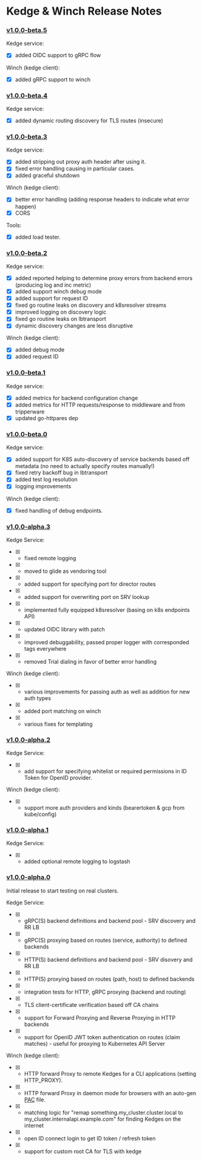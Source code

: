 # Kedge & Winch Release Notes

### [v1.0.0-beta.5](https://github.com/mwitkow/kedge/releases/tag/v1.0.0-beta.5)
Kedge service:
* [x] added OIDC support to gRPC flow

Winch (kedge client):
* [x] added gRPC support to winch

### [v1.0.0-beta.4](https://github.com/mwitkow/kedge/releases/tag/v1.0.0-beta.4)
Kedge service:
* [x] added dynamic routing discovery for TLS routes (insecure) 

### [v1.0.0-beta.3](https://github.com/mwitkow/kedge/releases/tag/v1.0.0-beta.3)
Kedge service:
* [x] added stripping out proxy auth header after using it.
* [x] fixed error handling causing in particular cases.
* [x] added graceful shutdown 

Winch (kedge client):
* [x] better error handling (adding response headers to indicate what error happen)
* [x] CORS

Tools: 
* [x] added load tester.

### [v1.0.0-beta.2](https://github.com/mwitkow/kedge/releases/tag/v1.0.0-beta.2)
Kedge service:
* [x] added reported helping to determine proxy errors from backend errors (producing log and inc metric)
* [x] added support winch debug mode
* [x] added support for request ID
* [x] fixed go routine leaks on discovery and k8sresolver streams
* [x] improved logging on discovery logic
* [x] fixed go routine leaks on lbtransport
* [x] dynamic discovery changes are less disruptive 

Winch (kedge client):
* [x] added debug mode
* [x] added request ID

### [v1.0.0-beta.1](https://github.com/mwitkow/kedge/releases/tag/v1.0.0-beta.1)
Kedge service:
* [x] added metrics for backend configuration change
* [x] added metrics for HTTP requests/response to middleware and from tripperware
* [x] updated go-httpares dep  

### [v1.0.0-beta.0](https://github.com/mwitkow/kedge/releases/tag/v1.0.0-beta.0)
Kedge service:
* [x] added support for K8S auto-discovery of service backends based off metadata (no need to actually specify routes manually!)
* [x] fixed retry backoff bug in lbtransport
* [x] added test log resolution
* [x] logging improvements

Winch (kedge client):
* [x]  fixed handling of debug endpoints.

### [v1.0.0-alpha.3](https://github.com/mwitkow/kedge/releases/tag/v1.0.0-alpha.3)
Kedge Service:
* [x] - fixed remote logging
* [x] - moved to glide as vendoring tool
* [x] - added support for specifying port for director routes
* [x] - added support for overwriting port on SRV lookup
* [x] - implemented fully equipped k8sresolver (basing on k8s endpoints API)
* [x] - updated OIDC library with patch
* [x] - improved debuggability, passed proper logger with corresponded tags everywhere
* [x] - removed Trial dialing in favor of better error handling

Winch (kedge client):
* [x] - various improvements for passing auth as well as addition for new auth types
* [x] - added port matching on winch
* [x] - various fixes for templating

### [v1.0.0-alpha.2](https://github.com/mwitkow/kedge/releases/tag/v1.0.0-alpha.2)
Kedge Service:
* [x] - add support for specifying whitelist or required permissions in ID Token for OpenID provider. 

Winch (kedge client):
* [x] - support more auth providers and kinds (bearertoken & gcp from kube/config)

### [v1.0.0-alpha.1](https://github.com/mwitkow/kedge/releases/tag/v1.0.0-alpha.1)
Kedge Service:
* [x] - added optional remote logging to logstash

### [v1.0.0-alpha.0](https://github.com/mwitkow/kedge/releases/tag/v1.0.0-alpha.0)
Initial release to start testing on real clusters.

Kedge Service:
* [x] - gRPC(S) backend definitions and backend pool - SRV discovery and RR LB
* [x] - gRPC(S) proxying based on routes (service, authority) to defined backends
* [x] - HTTP(S) backend definitions and backend pool - SRV disovery and RR LB
* [x] - HTTP(S) proxying based on routes (path, host) to defined backends
* [x] - integration tests for HTTP, gRPC proxying (backend and routing)
* [x] - TLS client-certificate verification based off CA chains
* [x] - support for Forward Proxying and Reverse Proxying in HTTP backends
* [x] - support for OpenID JWT token authentication on routes (claim matches) - useful for proxying to Kubernetes API Server

Winch (kedge client):
* [x] - HTTP forward Proxy to remote Kedges for a CLI applications (setting HTTP_PROXY).
* [x] - HTTP forward Proxy in daemon mode for browsers with an auto-gen [PAC](https://en.wikipedia.org/wiki/Proxy_auto-config) file.
* [x] - matching logic for "remap something.my_cluster.cluster.local to my_cluster.internalapi.example.com" for finding Kedges on the internet
* [x] - open ID connect login to get ID token / refresh token
* [x] - support for custom root CA for TLS with kedge